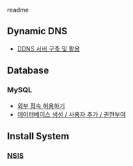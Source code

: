 readme

## Dynamic DNS

- [DDNS 서버 구축 및 활용](ddns_server.md)

## Database

### MySQL

- [외부 접속 허용하기](database/mysql/allow_external_access.md)
- [데이터베이스 생성 / 사용자 추가 / 권한부여](database/mysql/create_db_n_user.md)

## Install System

### [NSIS](install_system/NSIS.md)
